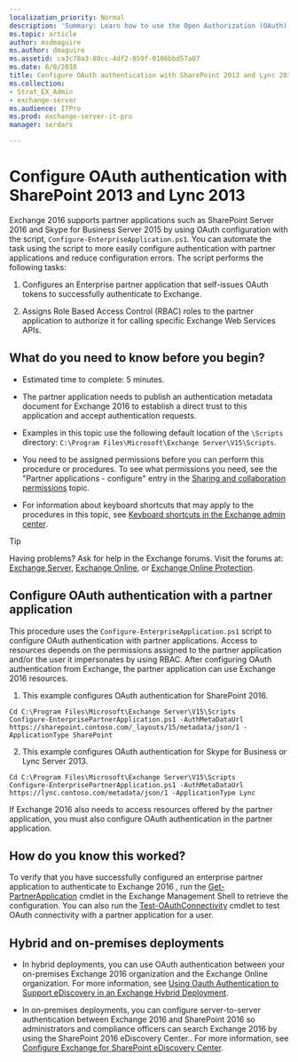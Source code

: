 ```yaml
---
localization_priority: Normal
description: 'Summary: Learn how to use the Open Authorization (OAuth) authentication protocol to authenticate applications to Exchange. The other applications need to be configured as partner applications in Exchange 2016.'
ms.topic: article
author: msdmaguire
ms.author: dmaguire
ms.assetid: ca3c78a3-80cc-4df2-859f-0106bbd57a07
ms.date: 6/8/2018
title: Configure OAuth authentication with SharePoint 2013 and Lync 2013
ms.collection:
- Strat_EX_Admin
- exchange-server
ms.audience: ITPro
ms.prod: exchange-server-it-pro
manager: serdars

---
```


# Configure OAuth authentication with SharePoint 2013 and Lync 2013

Exchange 2016 supports partner applications such as SharePoint Server 2016 and Skype for Business Server 2015 by using OAuth configuration with the script, `Configure-EnterpriseApplication.ps1`. You can automate the task using the script to more easily configure authentication with partner applications and reduce configuration errors. The script performs the following tasks:

1. Configures an Enterprise partner application that self-issues OAuth tokens to successfully authenticate to Exchange.

2. Assigns Role Based Access Control (RBAC) roles to the partner application to authorize it for calling specific Exchange Web Services APIs.

## What do you need to know before you begin?

- Estimated time to complete: 5 minutes.

- The partner application needs to publish an authentication metadata document for Exchange 2016 to establish a direct trust to this application and accept authentication requests.

- Examples in this topic use the following default location of the `\Scripts` directory: `C:\Program Files\Microsoft\Exchange Server\V15\Scripts`.

- You need to be assigned permissions before you can perform this procedure or procedures. To see what permissions you need, see the "Partner applications - configure" entry in the [Sharing and collaboration permissions](../../permissions/feature-permissions/sharing-and-collaboration-permissions.md) topic.

- For information about keyboard shortcuts that may apply to the procedures in this topic, see [Keyboard shortcuts in the Exchange admin center](../../about-documentation/exchange-admin-center-keyboard-shortcuts.md).

> [!TIP]
> Having problems? Ask for help in the Exchange forums. Visit the forums at: [Exchange Server](https://go.microsoft.com/fwlink/p/?linkId=60612), [Exchange Online](https://go.microsoft.com/fwlink/p/?linkId=267542), or [Exchange Online Protection](https://go.microsoft.com/fwlink/p/?linkId=285351).

## Configure OAuth authentication with a partner application

This procedure uses the `Configure-EnterpriseApplication.ps1` script to configure OAuth authentication with partner applications. Access to resources depends on the permissions assigned to the partner application and/or the user it impersonates by using RBAC. After configuring OAuth authentication from Exchange, the partner application can use Exchange 2016 resources.

1. This example configures OAuth authentication for SharePoint 2016.

  ```
  Cd C:\Program Files\Microsoft\Exchange Server\V15\Scripts
  Configure-EnterprisePartnerApplication.ps1 -AuthMetaDataUrl https://sharepoint.contoso.com/_layouts/15/metadata/json/1 -ApplicationType SharePoint

  ```

2. This example configures OAuth authentication for Skype for Business or Lync Server 2013.

  ```
  Cd C:\Program Files\Microsoft\Exchange Server\V15\Scripts
  Configure-EnterprisePartnerApplication.ps1 -AuthMetaDataUrl https://lync.contoso.com/metadata/json/1 -ApplicationType Lync

  ```

 If Exchange 2016 also needs to access resources offered by the partner application, you must also configure OAuth authentication in the partner application.

## How do you know this worked?

To verify that you have successfully configured an enterprise partner application to authenticate to Exchange 2016 , run the [Get-PartnerApplication](http://technet.microsoft.com/library/e6ce8128-f174-4bca-91e6-004fc94cf0f8.aspx) cmdlet in the Exchange Management Shell to retrieve the configuration. You can also run the [Test-OAuthConnectivity](http://technet.microsoft.com/library/26aa9772-aa31-4765-b2a4-d0dd78d77fc8.aspx) cmdlet to test OAuth connectivity with a partner application for a user.

## Hybrid and on-premises deployments

- In hybrid deployments, you can use OAuth authentication between your on-premises Exchange 2016 organization and the Exchange Online organization. For more information, see [Using Oauth Authentication to Support eDiscovery in an Exchange Hybrid Deployment](http://technet.microsoft.com/library/b069f8db-fbe1-4047-ad97-d00172ee6a12.aspx).

- In on-premises deployments, you can configure server-to-server authentication between Exchange 2016 and SharePoint 2016 so administrators and compliance officers can search Exchange 2016 by using the SharePoint 2016 eDiscovery Center.. For more information, see [Configure Exchange for SharePoint eDiscovery Center](http://technet.microsoft.com/library/795c1a3b-295c-4ee5-ade9-52cf3fda3f19.aspx).



